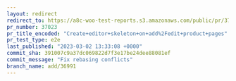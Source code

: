 ```yaml
---
layout: redirect
redirect_to: https://a8c-woo-test-reports.s3.amazonaws.com/public/pr/37023/e2e/index.html
pr_number: 37023
pr_title_encoded: "Create+editor+skeleton+on+add%2Fedit+product+pages"
pr_test_type: e2e
last_published: "2023-03-02 13:33:08 +0000"
commit_sha: 391007c9a37dc069822d7f3e17be24dee88081ef
commit_message: "Fix rebasing conflicts"
branch_name: add/36991
---
```


